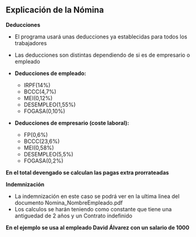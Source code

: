 ## Explicación de la Nómina

**Deducciones**

- El programa usará unas deducciones ya establecidas para todos los trabajadores
- Las deducciones son distintas dependiendo de si es de empresario o empleado

- **Deducciones de empleado:**
  - IRPF(14%)
  - BCCC(4,7%)
  - MEI(0,12%)
  - DESEMPLEO(1,55%)
  - FOGASA(0,10%)
- **Deducciones de empresario (coste laboral):**
  - FP(0,6%)
  - BCCC(23,6%)
  - MEI(0,58%)
  - DESEMPLEO(5,5%)
  - FOGASA(0,2%)
  
**En el total devengado se calculan las pagas extra prorrateadas**

**Indemnización**

- La indemnización en este caso se podrá ver en la ultima linea del documento Nomina_NombreEmpleado.pdf
- Los calculos se harán teniendo como constante que tiene una antiguedad de 2 años y un Contrato indefinido

**En el ejemplo se usa al empleado David Álvarez con un salario de 1000**

